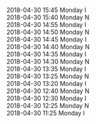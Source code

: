 2018-04-30 15:45 Monday  I  
2018-04-30 15:40 Monday  N  
2018-04-30 14:55 Monday  I  
2018-04-30 14:50 Monday  N  
2018-04-30 14:45 Monday  I  
2018-04-30 14:40 Monday  N  
2018-04-30 14:35 Monday  I  
2018-04-30 14:30 Monday  N  
2018-04-30 13:35 Monday  I  
2018-04-30 13:25 Monday  N  
2018-04-30 13:20 Monday  I  
2018-04-30 12:40 Monday  N  
2018-04-30 12:30 Monday  I  
2018-04-30 12:25 Monday  N  
2018-04-30 11:25 Monday  I  
